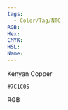 ```yaml
---
tags:
  - Color/Tag/NTC
RGB:
Hex:
CMYK:
HSL:
Name:
---
```

Kenyan Copper
```palette
#7C1C05
```
RGB
